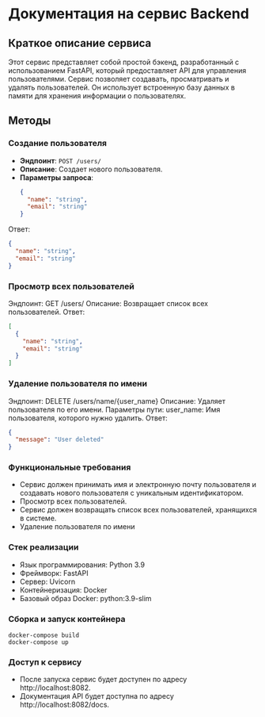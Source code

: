 # Документация на сервис Backend

## Краткое описание сервиса

Этот сервис представляет собой простой бэкенд, разработанный с использованием FastAPI, который предоставляет API для управления пользователями. Сервис позволяет создавать, просматривать и удалять пользователей. Он использует встроенную базу данных в памяти для хранения информации о пользователях.

## Методы

### Создание пользователя

- **Эндпоинт**: `POST /users/`
- **Описание**: Создает нового пользователя.
- **Параметры запроса**:
  ```json
  {
    "name": "string",
    "email": "string"
  }
  ```
Ответ:
```json
{
  "name": "string",
  "email": "string"
}
```
### Просмотр всех пользователей
Эндпоинт: GET /users/
Описание: Возвращает список всех пользователей.
Ответ:
```json
[
  {
    "name": "string",
    "email": "string"
  }
]
```
### Удаление пользователя по имени
Эндпоинт: DELETE /users/name/{user_name}
Описание: Удаляет пользователя по его имени.
Параметры пути:
user_name: Имя пользователя, которого нужно удалить.
Ответ:
```json
{
  "message": "User deleted"
}
```
### Функциональные требования
* Сервис должен принимать имя и электронную почту пользователя и создавать нового пользователя с уникальным идентификатором.
* Просмотр всех пользователей.
* Сервис должен возвращать список всех пользователей, хранящихся в системе.
* Удаление пользователя по имени

### Стек реализации
* Язык программирования: Python 3.9
* Фреймворк: FastAPI
* Сервер: Uvicorn
* Контейнеризация: Docker
* Базовый образ Docker: python:3.9-slim

### Сборка и запуск контейнера

```shell
docker-compose build
docker-compose up
```


### Доступ к сервису
* После запуска сервис будет доступен по адресу http://localhost:8082.
* Документация API будет доступна по адресу http://localhost:8082/docs.
